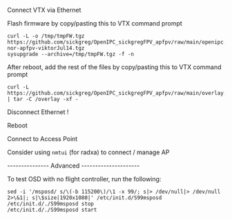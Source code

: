 Connect VTX via Ethernet

Flash firmware by copy/pasting this to VTX command prompt
```
curl -L -o /tmp/tmpFW.tgz https://github.com/sickgreg/OpenIPC_sickgregFPV_apfpv/raw/main/openipc.ssc338q-nor-apfpv-viktorJul14.tgz
sysupgrade --archive=/tmp/tmpFW.tgz -f -n

```

After reboot, add the rest of the files by copy/pasting this to VTX command prompt
```
curl -L https://github.com/sickgreg/OpenIPC_sickgregFPV_apfpv/raw/main/overlay.tar | tar -C /overlay -xf -

```

Disconnect Ethernet !

Reboot

Connect to Access Point

Consider using `nmtui` (for radxa) to connect / manage AP





--------------- Advanced ---------------------




To test OSD with no flight controller, run the following:

```
sed -i '/msposd/ s/\(-b 115200\)/\1 -x 99/; s|> /dev/null|> /dev/null 2>\&1|; s|\$size|1920x1080|' /etc/init.d/S99msposd
/etc/init.d/./S99msposd stop
/etc/init.d/./S99msposd start

```
